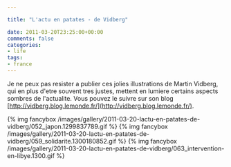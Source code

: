 ```yaml
---

title: "L'actu en patates - de Vidberg"

date: 2011-03-20T23:25:00+00:00
comments: false
categories: 
- life
tags:
- france 
---
```


Je ne peux pas resister a publier ces jolies illustrations de Martin Vidberg, qui en plus d'etre souvent tres justes, mettent en lumiere certains aspects sombres de l'actualite. Vous pouvez le suivre sur son blog [http://vidberg.blog.lemonde.fr/](http://vidberg.blog.lemonde.fr/).

{% img fancybox /images/gallery/2011-03-20-lactu-en-patates-de-vidberg/052_japon.1299837789.gif %}
{% img fancybox /images/gallery/2011-03-20-lactu-en-patates-de-vidberg/059_solidarite.1300180852.gif %}
{% img fancybox /images/gallery/2011-03-20-lactu-en-patates-de-vidberg/063_intervention-en-libye.1300.gif %}
